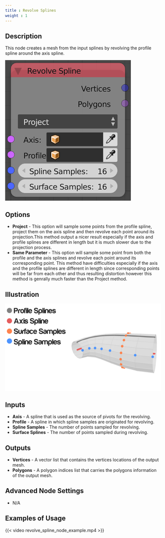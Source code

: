 ```yaml
---
title : Revolve Splines
weight : 1
---
```


## Description

This node creates a mesh from the input splines by revolving the profile
spline around the axis spline.

![image](revolve_spline_node.png)

## Options

  - **Project** - This option will sample some points from the profile
    spline, project them on the axis spline and then revolve each point
    around its projection.This method output a nicer result especially
    if the axis and profile splines are different in length but it is
    much slower due to the projection process.
  - **Same Parameter** - This option will sample some point from both
    the profile and the axis splines and revolve each point around its
    corresponding point. This method have difficulties especially if the
    axis and the profile splines are different in length since
    corresponding points will be far from each other and thus resulting
    distortion however this method is genrally much faster than the
    Project method.

## Illustration

![image](revolve_spline_node_illustration.png)

## Inputs

  - **Axis** - A spline that is used as the source of pivots for the
    revolving.
  - **Profile** - A spline in which spline samples are originated for
    revolving.
  - **Spline Samples** - The number of points sampled for revolving.
  - **Surface Splines** - The number of points sampled during revolving.

## Outputs

  - **Vertices** - A vector list that contains the vertices locations of
    the output mesh.
  - **Polygons** - A polygon indices list that carries the polygons
    information of the output mesh.

## Advanced Node Settings

  - N/A

## Examples of Usage

{{< video revolve_spline_node_example.mp4 >}}
